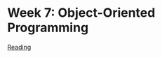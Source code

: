 # Week 7: Object-Oriented Programming

[Reading](readings/index)

<!-- [lab](lab/1_PacMan.ipynb) -->


<!-- 

[Lecture](lecture/index) -->

<!-- [Practice Quiz](practicequiz/1_kanye_q) -->

<!-- [practice quiz](practicequiz/1_practicequiz_q.ipynb)

[Homework](homework/angry_bird.ipynb) -->

